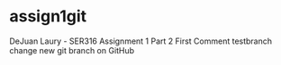 # assign1git
DeJuan Laury - SER316 Assignment 1 Part 2 
First Comment
testbranch change
new git branch on GitHub

